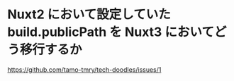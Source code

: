 # Nuxt2 において設定していた build.publicPath を Nuxt3 においてどう移行するか

https://github.com/tamo-tmry/tech-doodles/issues/1
